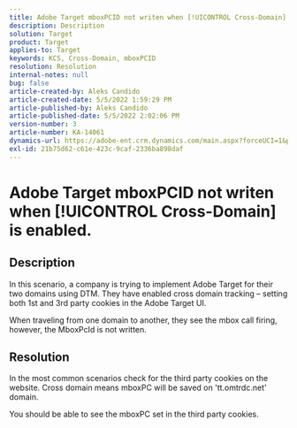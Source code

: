 ```yaml
---
title: Adobe Target mboxPCID not writen when [!UICONTROL Cross-Domain] is enabled.
description: Description
solution: Target
product: Target
applies-to: Target
keywords: KCS, Cross-Domain, mboxPCID
resolution: Resolution
internal-notes: null
bug: false
article-created-by: Aleks Candido
article-created-date: 5/5/2022 1:59:29 PM
article-published-by: Aleks Candido
article-published-date: 5/5/2022 2:02:06 PM
version-number: 3
article-number: KA-14061
dynamics-url: https://adobe-ent.crm.dynamics.com/main.aspx?forceUCI=1&pagetype=entityrecord&etn=knowledgearticle&id=54a6f98e-7bcc-ec11-a7b5-6045bd00d4f5
exl-id: 21b75d62-c61e-423c-9caf-2336ba898daf
---
```

# Adobe Target mboxPCID not writen when [!UICONTROL Cross-Domain] is enabled.

## Description


In this scenario, a company is trying to implement Adobe Target for their two domains using DTM. They have enabled cross domain tracking – setting both 1st and 3rd party cookies in the Adobe Target UI.

When traveling from one domain to another, they see the mbox call firing, however, the MboxPcId is not written.


## Resolution


In the most common scenarios check for the third party cookies on the website. Cross domain means mboxPC will be saved on 'tt.omtrdc.net' domain.

You should be able to see the mboxPC set in the third party cookies.
